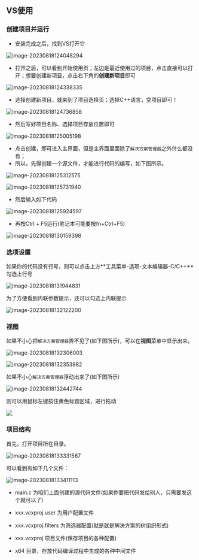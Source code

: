 ## VS使用

### 创建项目并运行

+ 安装完成之后，找到VS打开它

![image-20230818124048294](assets/image-20230818124048294.png)

+ 打开之后，可以看到开始使用页；左边是最近使用过的项目，点击直接可以打开；想要创建新项目，点击右下角的**创建新项目**即可

![image-20230818124338335](assets/image-20230818124338335.png)

+ 选择创建新项目，就来到了项目选择页；选择C++语言，空项目即可！

![image-20230818124736858](assets/image-20230818124736858.png)

+ 然后写好项目名称、选择项目存放位置即可

![image-20230818125005198](assets/image-20230818125005198.png)

+ 点击创建，即可进入主界面，但是主界面里面除了`解决方案管理器`之外什么都没有；
+ 所以，先得创建一个源文件，才能进行代码的编写，如下图所示。

![image-20230818125312575](assets/image-20230818125312575.png)

![image-20230818125731940](assets/image-20230818125731940.png)

+ 然后输入如下代码

![image-20230818125924597](assets/image-20230818125924597.png)

+ 再按Ctrl + F5运行(笔记本可能要按fn+Ctrl+F5)

![image-20230818130159398](assets/image-20230818130159398.png)

### 选项设置

如果你的代码没有行号，则可以点击上方**工具菜单-选项-文本编辑器-C/C++**勾选上行号

![image-20230818131944831](assets/image-20230818131944831.png)

为了方便看到内联参数提示，还可以勾选上内联提示

![image-20230818132122200](assets/image-20230818132122200.png)

### 视图

如果不小心把`解决方案管理器`弄不见了(如下图所示)，可以在**视图**菜单中显示出来。

![image-20230818132306003](assets/image-20230818132306003.png)

![image-20230818132353982](assets/image-20230818132353982.png)

如果不小心`解决方案管理器`浮动出来了(如下图所示)

![image-20230818132442744](assets/image-20230818132442744.png)

则可以用鼠标左键按住黄色标题区域，进行拖动

![](assets/vs.gif)

### 项目结构

首先，打开项目所在目录。

![image-20230818133331567](assets/image-20230818133331567.png)

可以看到有如下几个文件：

![image-20230818133411113](assets/image-20230818133411113.png)

+ main.c 为咱们上面创建的源代码文件(如果你要把代码发给别人，只需要发这个就可以了)
+ xxx.vcxproj.user 为用户配置文件
+ xxx.vcxproj.filters 为筛选器配置(就是就是解决方案的树组织形式)
+ xxx.vcxproj   项目文件(保存项目的各种配置)

+ x64  目录，存放代码编译过程中生成的各种中间文件